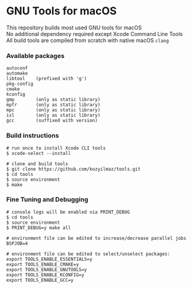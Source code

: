 # GNU Tools for macOS

This repository builds most used GNU tools for macOS  
No additional dependency required except Xcode Command Line Tools  
All build tools are compiled from scratch with native macOS `clang`  

### Available packages
```
autoconf
automake
libtool    (prefixed with 'g')
pkg-config
cmake
kconfig
gmp        (only as static library)
mpfr       (only as static library)
mpc        (only as static library)
isl        (only as static library)
gcc        (suffixed with version)
```

### Build instructions
```shell
# run once to install Xcode CLI tools
$ xcode-select --install

# clone and build tools
$ git clone https://github.com/kozyilmaz/tools.git
$ cd tools
$ source environment
$ make
```

### Fine Tuning and Debugging
```shell
# console logs will be enabled via PRINT_DEBUG
$ cd tools
$ source environment
$ PRINT_DEBUG=y make all

# environment file can be edited to increase/decrease parallel jobs
BSPJOB=4

# environment file can be edited to select/unselect packages:
export TOOLS_ENABLE_ESSENTIALS=y
export TOOLS_ENABLE_CMAKE=y
export TOOLS_ENABLE_GNUTOOLS=y
export TOOLS_ENABLE_KCONFIG=y
export TOOLS_ENABLE_GCC=y
```
